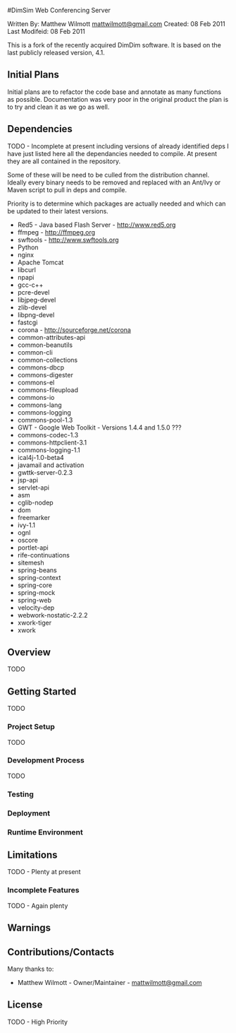 #DimSim Web Conferencing Server

Written By: Matthew Wilmott mattwilmott@gmail.com
Created: 08 Feb 2011
Last Modifeid: 08 Feb 2011

This is a fork of the recently acquired DimDim software. It is based on the last
publicly released version, 4.1. 

## Initial Plans

Initial plans are to refactor the code base and annotate as many functions as
possible. Documentation was very poor in the original product the plan is to
try and clean it as we go as well.

  
## Dependencies

TODO - Incomplete at present including versions of already identified deps
I have just listed here all the dependancies needed to compile. At present
they are all contained in the repository. 

Some of these will be need to be culled from the distribution channel. Ideally
every binary needs to be removed and replaced with an Ant/Ivy or Maven script
to pull in deps and compile.

Priority is to determine which packages are actually needed and which can be
updated to their latest versions.

* Red5 - Java based Flash Server - http://www.red5.org
* ffmpeg - http://ffmpeg.org
* swftools - http://www.swftools.org
* Python
* nginx
* Apache Tomcat
* libcurl
* npapi
* gcc-c++
* pcre-devel
* libjpeg-devel
* zlib-devel
* libpng-devel
* fastcgi
* corona - http://sourceforge.net/corona
* common-attributes-api
* common-beanutils
* common-cli
* common-collections
* commons-dbcp
* commons-digester
* commons-el
* commons-fileupload
* commons-io
* commons-lang
* commons-logging
* commons-pool-1.3
* GWT - Google Web Toolkit - Versions 1.4.4 and 1.5.0 ???
* commons-codec-1.3
* commons-httpclient-3.1
* commons-logging-1.1
* ical4j-1.0-beta4
* javamail and activation
* gwttk-server-0.2.3
* jsp-api
* servlet-api
* asm
* cglib-nodep
* dom
* freemarker
* ivy-1.1
* ognl
* oscore
* portlet-api
* rife-continuations
* sitemesh
* spring-beans
* spring-context
* spring-core
* spring-mock
* spring-web
* velocity-dep
* webwork-nostatic-2.2.2
* xwork-tiger
* xwork



## Overview
TODO




## Getting Started
TODO

### Project Setup
TODO

### Development Process
TODO

### Testing

### Deployment

### Runtime Environment

## Limitations
TODO - Plenty at present

### Incomplete Features
TODO - Again plenty

## Warnings

## Contributions/Contacts
Many thanks to:

* Matthew Wilmott - Owner/Maintainer - mattwilmott@gmail.com

## License
TODO - High Priority

